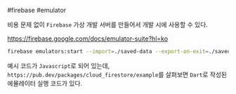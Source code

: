 #firebase #emulator

비용 문제 없이 `Firebase` 가상 개발 서버를 만들어서 개발 시에 사용할 수 있다.

https://firebase.google.com/docs/emulator-suite?hl=ko


```bash
firebase emulators:start --import=./saved-data --export-on-exit=./saved-data
```

예시 코드가 `Javascript`로 되어 있는데, `https://pub.dev/packages/cloud_firestore/example`를 살펴보면 `Dart`로 작성된 에뮬레이터 실행 코드가 있다.
